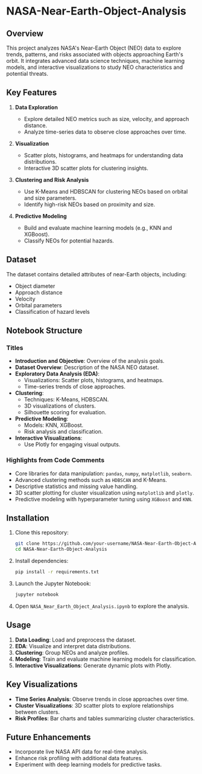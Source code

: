 # NASA-Near-Earth-Object-Analysis

## Overview

This project analyzes NASA's Near-Earth Object (NEO) data to explore trends, patterns, and risks associated with objects approaching Earth's orbit. It integrates advanced data science techniques, machine learning models, and interactive visualizations to study NEO characteristics and potential threats.

## Key Features

1. **Data Exploration**
   - Explore detailed NEO metrics such as size, velocity, and approach distance.
   - Analyze time-series data to observe close approaches over time.

2. **Visualization**
   - Scatter plots, histograms, and heatmaps for understanding data distributions.
   - Interactive 3D scatter plots for clustering insights.

3. **Clustering and Risk Analysis**
   - Use K-Means and HDBSCAN for clustering NEOs based on orbital and size parameters.
   - Identify high-risk NEOs based on proximity and size.

4. **Predictive Modeling**
   - Build and evaluate machine learning models (e.g., KNN and XGBoost).
   - Classify NEOs for potential hazards.

## Dataset

The dataset contains detailed attributes of near-Earth objects, including:
- Object diameter
- Approach distance
- Velocity
- Orbital parameters
- Classification of hazard levels

## Notebook Structure

### Titles
- **Introduction and Objective**: Overview of the analysis goals.
- **Dataset Overview**: Description of the NASA NEO dataset.
- **Exploratory Data Analysis (EDA)**:
  - Visualizations: Scatter plots, histograms, and heatmaps.
  - Time-series trends of close approaches.
- **Clustering**:
  - Techniques: K-Means, HDBSCAN.
  - 3D visualizations of clusters.
  - Silhouette scoring for evaluation.
- **Predictive Modeling**:
  - Models: KNN, XGBoost.
  - Risk analysis and classification.
- **Interactive Visualizations**:
  - Use Plotly for engaging visual outputs.

### Highlights from Code Comments
- Core libraries for data manipulation: `pandas`, `numpy`, `matplotlib`, `seaborn`.
- Advanced clustering methods such as `HDBSCAN` and K-Means.
- Descriptive statistics and missing value handling.
- 3D scatter plotting for cluster visualization using `matplotlib` and `plotly`.
- Predictive modeling with hyperparameter tuning using `XGBoost` and `KNN`.

## Installation

1. Clone this repository:
   ```bash
   git clone https://github.com/your-username/NASA-Near-Earth-Object-Analysis.git
   cd NASA-Near-Earth-Object-Analysis
   ```

2. Install dependencies:
   ```bash
   pip install -r requirements.txt
   ```

3. Launch the Jupyter Notebook:
   ```bash
   jupyter notebook
   ```

4. Open `NASA_Near_Earth_Object_Analysis.ipynb` to explore the analysis.

## Usage

1. **Data Loading**: Load and preprocess the dataset.
2. **EDA**: Visualize and interpret data distributions.
3. **Clustering**: Group NEOs and analyze profiles.
4. **Modeling**: Train and evaluate machine learning models for classification.
5. **Interactive Visualizations**: Generate dynamic plots with Plotly.

## Key Visualizations

- **Time Series Analysis**: Observe trends in close approaches over time.
- **Cluster Visualizations**: 3D scatter plots to explore relationships between clusters.
- **Risk Profiles**: Bar charts and tables summarizing cluster characteristics.

## Future Enhancements

- Incorporate live NASA API data for real-time analysis.
- Enhance risk profiling with additional data features.
- Experiment with deep learning models for predictive tasks.

